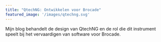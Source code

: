 ```yaml
---
title: "QtechNG: Ontwikkelen voor Brocade"
featured_image: '/images/qtechng.svg'
---
```

Mijn blog behandelt de design van QtechNG en de rol die dit instrument speelt bij het vervaardigen van software voor Brocade.

